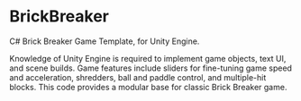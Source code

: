 # BrickBreaker
C# Brick Breaker Game Template, for Unity Engine.

Knowledge of Unity Engine is required to implement game objects, text UI, and scene builds. Game features include sliders for fine-tuning game speed and acceleration, shredders, ball and paddle control, and multiple-hit blocks. This code provides a modular base for classic Brick Breaker game.
